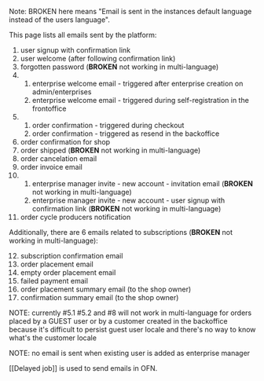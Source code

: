Note: BROKEN here means "Email is sent in the instances default language instead of the users language".

This page lists all emails sent by the platform:
1. user signup with confirmation link
2. user welcome (after following confirmation link)
3. forgotten password (**BROKEN** not working in multi-language)
4. 1. enterprise welcome email - triggered after enterprise creation on admin/enterprises
   2. enterprise welcome email - triggered during self-registration in the frontoffice
5. 1. order confirmation - triggered during checkout
   2. order confirmation - triggered as resend in the backoffice
6. order confirmation for shop
7. order shipped (**BROKEN** not working in multi-language)
8. order cancelation email
9. order invoice email
10. 1. enterprise manager invite - new account - invitation email (**BROKEN** not working in multi-language)
    2. enterprise manager invite - new account - user signup with confirmation link (**BROKEN** not working in multi-language)
11. order cycle producers notification

Additionally, there are 6 emails related to subscriptions (**BROKEN** not working in multi-language):

12. subscription confirmation email
13. order placement email
14. empty order placement email
15. failed payment email
16. order placement summary email (to the shop owner)
17. confirmation summary email (to the shop owner)


NOTE: currently #5.1 #5.2 and #8 will not work in multi-language for orders placed by a GUEST user or by a customer created in the backoffice because it's difficult to persist guest user locale and there's no way to know what's the customer locale

NOTE: no email is sent when existing user is added as enterprise manager

[[Delayed job]] is used to send emails in OFN.